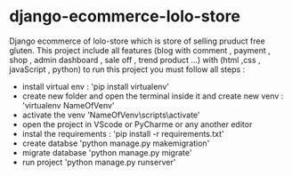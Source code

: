 # django-ecommerce-lolo-store
Django ecommerce of lolo-store which is store of selling pruduct free gluten.
This project include all features (blog with comment , payment , shop , admin dashboard , sale off , trend product ...) with (html ,css , javaScript , python) 
to run this project you must follow all steps :
- install virtual env : 'pip install virtualenv'
- create new folder and open the terminal inside it and create  new venv : 'virtualenv NameOfVenv'
- activate the venv 'NameOfVenv\scripts\activate'
- open the project in VScode or PyCharme or any another editor 
- instal the requirements : 'pip install -r requirements.txt'
- create databse 'python manage.py makemigration'
- migrate database 'python manage.py migrate'
- run project 'python manage.py runserver'
